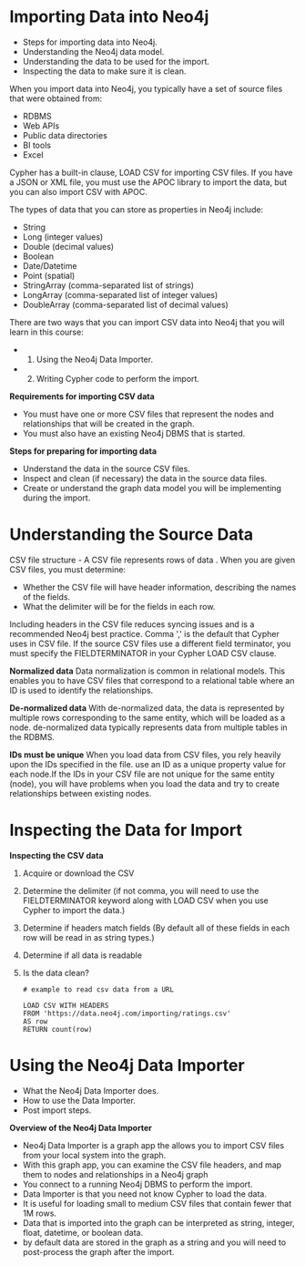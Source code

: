 # Importing Data into Neo4j
  - Steps for importing data into Neo4j.
  - Understanding the Neo4j data model.
  - Understanding the data to be used for the import.
  - Inspecting the data to make sure it is clean.

When you import data into Neo4j, you typically have a set of source files that were obtained from:
  - RDBMS
  - Web APIs
  - Public data directories
  - BI tools
  - Excel

Cypher has a built-in clause, LOAD CSV for importing CSV files.  If you have a JSON or XML file, you must use the APOC library 
to import the data, but you can also import CSV with APOC.

The types of data that you can store as properties in Neo4j include:
  - String
  - Long (integer values)
  - Double (decimal values)
  - Boolean
  - Date/Datetime
  - Point (spatial)
  - StringArray (comma-separated list of strings)
  - LongArray (comma-separated list of integer values)
  - DoubleArray (comma-separated list of decimal values)

There are two ways that you can import CSV data into Neo4j that you will learn in this course:
  - 1. Using the Neo4j Data Importer.
  - 2. Writing Cypher code to perform the import.

**Requirements for importing CSV data**
  - You must have one or more CSV files that represent the nodes and relationships that will be created in the graph.
  - You must also have an existing Neo4j DBMS that is started.

**Steps for preparing for importing data**
  - Understand the data in the source CSV files.
  - Inspect and clean (if necessary) the data in the source data files.
  - Create or understand the graph data model you will be implementing during the import.

# Understanding the Source Data

CSV file structure - A CSV file represents rows of data . When you are given CSV files, you must determine:
  - Whether the CSV file will have header information, describing the names of the fields.
  - What the delimiter will be for the fields in each row.

Including headers in the CSV file reduces syncing issues and is a recommended Neo4j best practice. Comma ',' is the default that Cypher uses in CSV file. 
If the source CSV files use a different field terminator, you must specify the FIELDTERMINATOR in your Cypher LOAD CSV clause.

**Normalized data** 
Data normalization is common in relational models. This enables you to have CSV files that correspond to a relational table where an 
ID is used to identify the relationships.

**De-normalized data**
With de-normalized data, the data is represented by multiple rows corresponding to the same entity, which will be loaded as a node. 
de-normalized data typically represents data from multiple tables in the RDBMS. 

**IDs must be unique**
When you load data from CSV files, you rely heavily upon the IDs specified in the file. 
use an ID as a unique property value for each node.If the IDs in your CSV file are not unique for the same entity (node), 
you will have problems when you load the data and try to create relationships between existing nodes.


# Inspecting the Data for Import

**Inspecting the CSV data**
  1. Acquire or download the CSV
  2. Determine the delimiter (if not comma, you will need to use the FIELDTERMINATOR keyword along with LOAD CSV when you use Cypher to import the data.)
  3. Determine if headers match fields (By default all of these fields in each row will be read in as string types.)
  4. Determine if all data is readable
  5. Is the data clean?

      ```
      # example to read csv data from a URL
    
      LOAD CSV WITH HEADERS
      FROM 'https://data.neo4j.com/importing/ratings.csv'
      AS row
      RETURN count(row)
      ```

# Using the Neo4j Data Importer

  - What the Neo4j Data Importer does.
  - How to use the Data Importer.
  - Post import steps.

**Overview of the Neo4j Data Importer**
  - Neo4j Data Importer is a graph app the allows you to import CSV files from your local system into the graph.
  - With this graph app, you can examine the CSV file headers, and map them to nodes and relationships in a Neo4j graph
  - You connect to a running Neo4j DBMS to perform the import.
  - Data Importer is that you need not know Cypher to load the data.
  - It is useful for loading small to medium CSV files that contain fewer that 1M rows.
  - Data that is imported into the graph can be interpreted as string, integer, float, datetime, or boolean data.
  - by default data are stored in the graph as a string and you will need to post-process the graph after the import.



